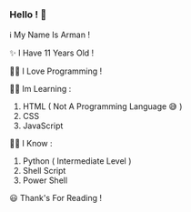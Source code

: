 ### Hello ! 👋
ℹ My Name Is Arman !

✨ I Have 11 Years Old !

👨‍💻 I Love Programming !

👨‍🎓 Im Learning :
1. HTML ( Not A Programming Language 😅 )
2. CSS
3. JavaScript 

👨‍🏫 I Know :
1. Python ( Intermediate Level )
2. Shell Script
3. Power Shell

😃 Thank's For Reading !
